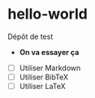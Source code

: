 # hello-world
Dépôt de test
- **On va essayer ça**
- [ ] Utiliser Markdown
- [ ] Utiliser BibTeX
- [ ] Utiliser LaTeX
